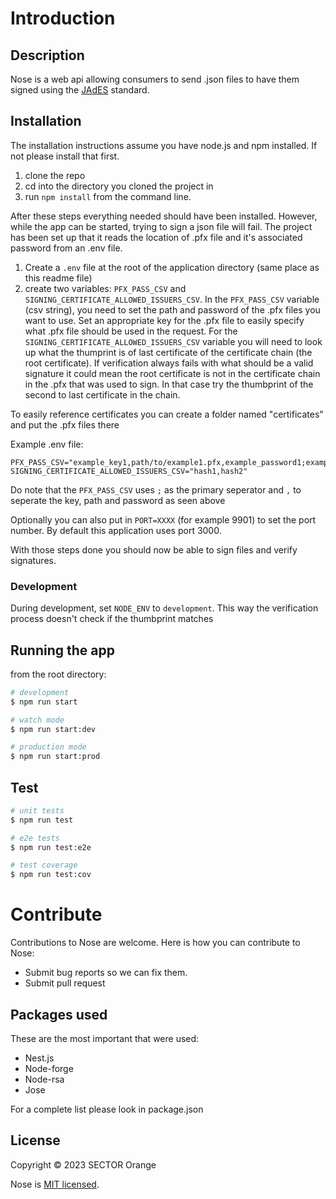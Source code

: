 # Introduction

## Description

Nose is a web api allowing consumers to send .json files to have them signed using the [JAdES](https://www.etsi.org/deliver/etsi_ts/119100_119199/11918201/01.01.01_60/ts_11918201v010101p.pdf) standard.

## Installation

The installation instructions assume you have node.js and npm installed. If not please install that first.

1. clone the repo
2. cd into the directory you cloned the project in
3. run `npm install` from the command line.

After these steps everything needed should have been installed. However, while the app can be started, trying to sign a json file will fail. The project has been set up that it reads the location of .pfx file and it's associated password from an .env file.

1. Create a `.env` file at the root of the application directory (same place as this readme file)
2. create two variables: `PFX_PASS_CSV` and `SIGNING_CERTIFICATE_ALLOWED_ISSUERS_CSV`. In the `PFX_PASS_CSV` variable (csv string), you need to set the path and password of the .pfx files you want to use. Set an appropriate key for the .pfx file to easily specify what .pfx file should be used in the request. For the `SIGNING_CERTIFICATE_ALLOWED_ISSUERS_CSV` variable you will need to look up what the thumprint is of last certificate of the certificate chain (the root certificate). If verification always fails with what should be a valid signature it could mean the root certificate is not in the certificate chain in the .pfx that was used to sign. In that case try the thumbprint of the second to last certificate in the chain.

To easily reference certificates you can create a folder named "certificates" and put the .pfx files there

Example .env file:

```properties
PFX_PASS_CSV="example_key1,path/to/example1.pfx,example_password1;example_key2,path/to/example2.pfx,example_password2"
SIGNING_CERTIFICATE_ALLOWED_ISSUERS_CSV="hash1,hash2"
```

Do note that the `PFX_PASS_CSV` uses `;` as the primary seperator and `,` to seperate the key, path and password as seen above

Optionally you can also put in `PORT=XXXX` (for example 9901) to set the port number. By default this application uses port 3000.

With those steps done you should now be able to sign files and verify signatures.

### Development

During development, set `NODE_ENV` to `development`. This way the verification process doesn't check if the thumbprint matches

## Running the app

from the root directory:

```bash
# development
$ npm run start

# watch mode
$ npm run start:dev

# production mode
$ npm run start:prod
```

## Test

```bash
# unit tests
$ npm run test

# e2e tests
$ npm run test:e2e

# test coverage
$ npm run test:cov
```

# Contribute

Contributions to Nose are welcome. Here is how you can contribute to Nose:

- Submit bug reports so we can fix them.
- Submit pull request

## Packages used

These are the most important that were used:

- Nest.js
- Node-forge
- Node-rsa
- Jose

For a complete list please look in package.json

## License

Copyright © 2023 SECTOR Orange

Nose is [MIT licensed](./LICENSE.md).
